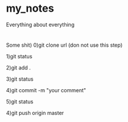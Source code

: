 # my_notes
Everything about everything
#
Some shit)
0)git clone url (don not use this step)

1)git status

2)git add .

3)git status

4)git commit -m "your comment"

5)git status

4)git push origin master

